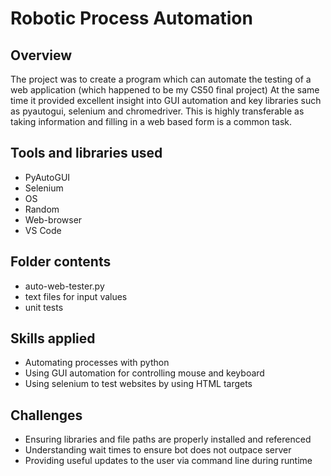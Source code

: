 # Robotic Process Automation

## Overview

The project was to create a program which can automate the testing of a web application (which happened to be my CS50 final project) At the same time it provided excellent insight into GUI automation and key libraries such as pyautogui, selenium and chromedriver. This is highly transferable as taking information and filling in a web based form is a common task.

## Tools and libraries used

* PyAutoGUI
* Selenium
* OS
* Random
* Web-browser
* VS Code

## Folder contents

* auto-web-tester.py
* text files for input values
* unit tests


## Skills applied

* Automating processes with python
* Using GUI automation for controlling mouse and keyboard
* Using selenium to test websites by using HTML targets


## Challenges

* Ensuring libraries and file paths are properly installed and referenced
* Understanding wait times to ensure bot does not outpace server
* Providing useful updates to the user via command line during runtime